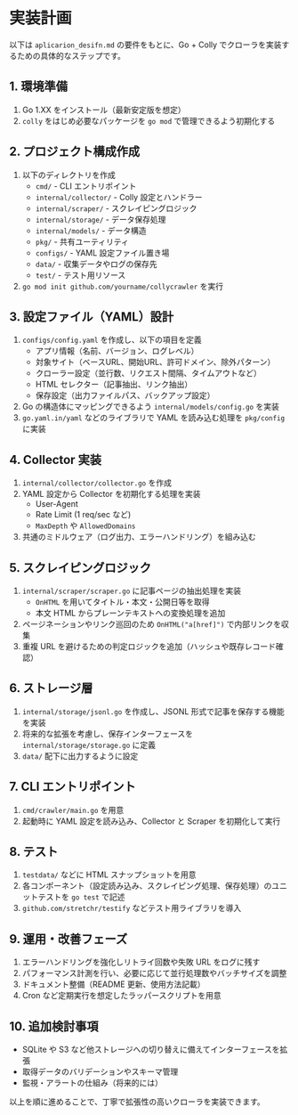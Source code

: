 # 実装計画

以下は `aplicarion_desifn.md` の要件をもとに、Go + Colly でクローラを実装するための具体的なステップです。

## 1. 環境準備
1. Go 1.XX をインストール（最新安定版を想定）
2. `colly` をはじめ必要なパッケージを `go mod` で管理できるよう初期化する

## 2. プロジェクト構成作成
1. 以下のディレクトリを作成
   - `cmd/` - CLI エントリポイント
   - `internal/collector/` - Colly 設定とハンドラー
   - `internal/scraper/` - スクレイピングロジック
   - `internal/storage/` - データ保存処理
   - `internal/models/` - データ構造
   - `pkg/` - 共有ユーティリティ
   - `configs/` - YAML 設定ファイル置き場
   - `data/` - 収集データやログの保存先
   - `test/` - テスト用リソース
2. `go mod init github.com/yourname/collycrawler` を実行

## 3. 設定ファイル（YAML）設計
1. `configs/config.yaml` を作成し、以下の項目を定義
   - アプリ情報（名前、バージョン、ログレベル）
   - 対象サイト（ベースURL、開始URL、許可ドメイン、除外パターン）
   - クローラー設定（並行数、リクエスト間隔、タイムアウトなど）
   - HTML セレクター（記事抽出、リンク抽出）
   - 保存設定（出力ファイルパス、バックアップ設定）
2. Go の構造体にマッピングできるよう `internal/models/config.go` を実装
3. `go.yaml.in/yaml` などのライブラリで YAML を読み込む処理を `pkg/config` に実装

## 4. Collector 実装
1. `internal/collector/collector.go` を作成
2. YAML 設定から Collector を初期化する処理を実装
   - User-Agent
   - Rate Limit (1 req/sec など)
   - `MaxDepth` や `AllowedDomains`
3. 共通のミドルウェア（ログ出力、エラーハンドリング）を組み込む

## 5. スクレイピングロジック
1. `internal/scraper/scraper.go` に記事ページの抽出処理を実装
   - `OnHTML` を用いてタイトル・本文・公開日等を取得
   - 本文 HTML からプレーンテキストへの変換処理を追加
2. ページネーションやリンク巡回のため `OnHTML("a[href]")` で内部リンクを収集
3. 重複 URL を避けるための判定ロジックを追加（ハッシュや既存レコード確認）

## 6. ストレージ層
1. `internal/storage/jsonl.go` を作成し、JSONL 形式で記事を保存する機能を実装
2. 将来的な拡張を考慮し、保存インターフェースを `internal/storage/storage.go` に定義
3. `data/` 配下に出力するように設定

## 7. CLI エントリポイント
1. `cmd/crawler/main.go` を用意
2. 起動時に YAML 設定を読み込み、Collector と Scraper を初期化して実行


## 8. テスト
1. `testdata/` などに HTML スナップショットを用意
2. 各コンポーネント（設定読み込み、スクレイピング処理、保存処理）のユニットテストを `go test` で記述
3. `github.com/stretchr/testify` などテスト用ライブラリを導入

## 9. 運用・改善フェーズ
1. エラーハンドリングを強化しリトライ回数や失敗 URL をログに残す
2. パフォーマンス計測を行い、必要に応じて並行処理数やバッチサイズを調整
3. ドキュメント整備（README 更新、使用方法記載）
4. Cron など定期実行を想定したラッパースクリプトを用意

## 10. 追加検討事項
- SQLite や S3 など他ストレージへの切り替えに備えてインターフェースを拡張
- 取得データのバリデーションやスキーマ管理
- 監視・アラートの仕組み（将来的には）

以上を順に進めることで、丁寧で拡張性の高いクローラを実装できます。
